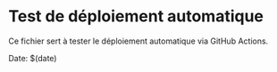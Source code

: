 # Test de déploiement automatique

Ce fichier sert à tester le déploiement automatique via GitHub Actions.

Date: $(date)

